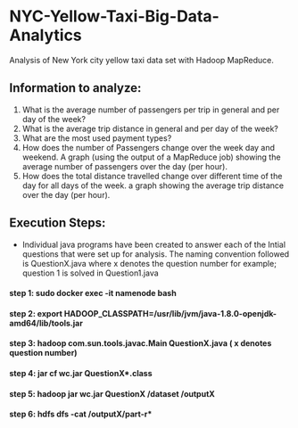 # NYC-Yellow-Taxi-Big-Data-Analytics
Analysis of New York city yellow taxi data set with Hadoop MapReduce.

## Information to analyze:
1. What is the average number of passengers per trip in general and per day of the week?
2. What is the average trip distance in general and per day of the week?
3. What are the most used payment types?
4. How does the number of Passengers change over the week day and weekend. A graph (using the output of a MapReduce job) showing the average number of passengers over the day (per hour).
5. How does the total distance travelled change over different time of the day for all days of the week. a graph showing the average trip distance over the day (per hour).

## Execution Steps:
- Individual java programs have been created to answer each of the Intial questions that were set up for analysis. The naming convention followed is QuestionX.java where x denotes the question number 
	for example; question 1 is solved in Question1.java

#### step 1: sudo docker exec -it namenode bash
#### step 2: export HADOOP_CLASSPATH=/usr/lib/jvm/java-1.8.0-openjdk-amd64/lib/tools.jar  
#### step 3: hadoop com.sun.tools.javac.Main QuestionX.java ( x denotes question number)
#### step 4: jar cf wc.jar QuestionX*.class
#### step 5:  hadoop jar wc.jar QuestionX /dataset /outputX
#### step 6: hdfs dfs -cat /outputX/part-r*
